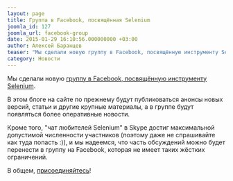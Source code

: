 ```yaml
---
layout: page
title: Группа в Facebook, посвящённая Selenium
joomla_id: 127
joomla_url: facebook-group
date: 2015-01-29 16:10:56.000000000 +03:00
author: Алексей Баранцев
teaser: "Мы сделали новую группу в Facebook, посвящённую инструменту Selenium. В этом блоге на сайте по прежнему будут публиковаться анонсы новых версий, статьи и другие крупные материалы, а в группе будут появляться более оперативные новости."
category: Новости
---
```

<p>Мы сделали новую <a href="https://www.facebook.com/groups/selenium.ru/">группу в Facebook, посвящённую инструменту Selenium</a>.</p>
<p>В этом блоге на сайте по прежнему будут публиковаться анонсы новых версий, статьи и другие крупные материалы, а в группе будут появляться более оперативные новости.</p>
<p>Кроме того, "чат любителей Selenium" в Skype достиг максимальной допустимой численности участников (поэтому даже не спрашивайте как туда попасть :)), и мы надеемся, что часть обсуждений можно будет перенести в группу на Facebook, которая не имеет таких жёстких ограничений.</p>
<p>В общем, <a href="https://www.facebook.com/groups/selenium.ru/">присоединяйтесь</a>!</p>

